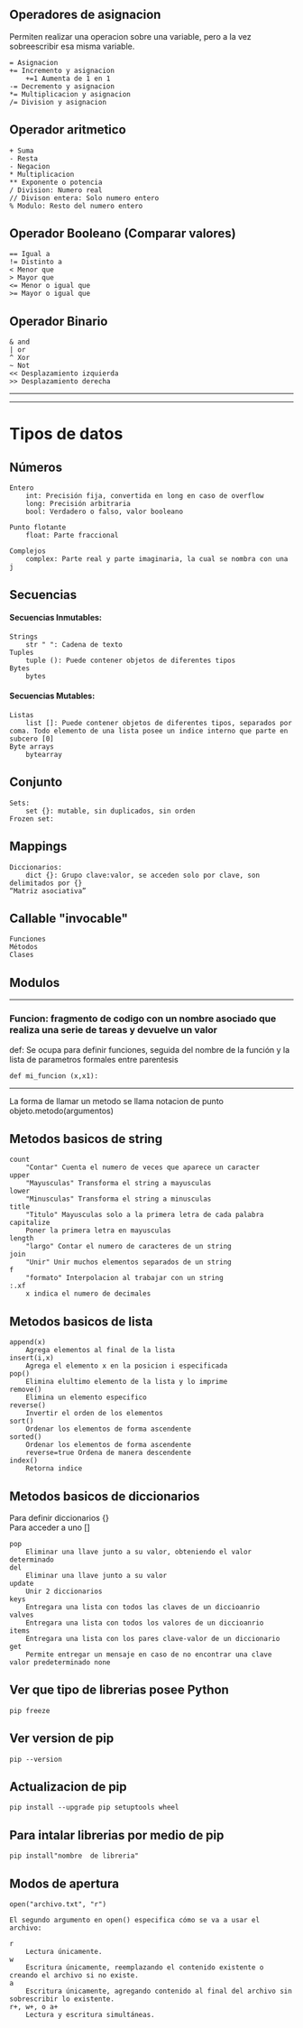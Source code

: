 ## Operadores de asignacion
Permiten realizar una operacion sobre una variable, pero a la vez sobreescribir esa misma variable.

    = Asignacion
    += Incremento y asignacion
    	+=1 Aumenta de 1 en 1
    -= Decremento y asignacion
    *= Multiplicacion y asignacion
    /= Division y asignacion

## Operador aritmetico
    + Suma
    - Resta
    - Negacion
    * Multiplicacion
    ** Exponente o potencia
    / Division: Numero real
    // Divison entera: Solo numero entero
    % Modulo: Resto del numero entero

## Operador Booleano (Comparar valores)
    == Igual a
    != Distinto a
    < Menor que
    > Mayor que
    <= Menor o igual que
    >= Mayor o igual que

## Operador Binario
    & and
    | or
    ^ Xor
    ~ Not
    << Desplazamiento izquierda
    >> Desplazamiento derecha 


-----------------------------------------------------------------------------------------------------------------
-----------------------------------------------------------------------------------------------------------------

# Tipos de datos

## Números
	Entero
		int: Precisión fija, convertida en long en caso de overflow
		long: Precisión arbitraria
		bool: Verdadero o falso, valor booleano
	
	Punto flotante
		float: Parte fraccional

	Complejos
		complex: Parte real y parte imaginaria, la cual se nombra con una j

## Secuencias
#### Secuencias Inmutables:
	Strings
		str " ": Cadena de texto
	Tuples
		tuple (): Puede contener objetos de diferentes tipos
	Bytes
		bytes
#### Secuencias Mutables:
	Listas 
		list []: Puede contener objetos de diferentes tipos, separados por coma. Todo elemento de una lista posee un indice interno que parte en subcero [0]
	Byte arrays
		bytearray

## Conjunto
	Sets:
		set {}: mutable, sin duplicados, sin orden
	Frozen set:

## Mappings
	Diccionarios:
		dict {}: Grupo clave:valor, se acceden solo por clave, son delimitados por {}
	“Matriz asociativa”

## Callable "invocable"
	Funciones
	Métodos
	Clases

## Modulos

-----------------------------------------------------------------------------------------------------------------
### Funcion: fragmento de codigo con un nombre asociado que realiza una serie de tareas y devuelve un valor

def: Se ocupa para definir funciones, seguida del nombre de la función y la lista de parametros formales entre parentesis

    def mi_funcion (x,x1):

-----------------------------------------------------------------------------------------------------------------



La forma de llamar un metodo se llama notacion de punto
	objeto.metodo(argumentos)

## Metodos basicos de string

    count
        "Contar" Cuenta el numero de veces que aparece un caracter
    upper
        "Mayusculas" Transforma el string a mayusculas
    lower 
        "Minusculas" Transforma el string a minusculas
    title 
        "Titulo" Mayusculas solo a la primera letra de cada palabra
    capitalize 
        Poner la primera letra en mayusculas
    length 
        "largo" Contar el numero de caracteres de un string
    join 
        "Unir" Unir muchos elementos separados de un string
    f 
        "formato" Interpolacion al trabajar con un string
    :.xf 
        x indica el numero de decimales

## Metodos basicos de lista

    append(x) 
        Agrega elementos al final de la lista
    insert(i,x) 
        Agrega el elemento x en la posicion i especificada
    pop() 
        Elimina elultimo elemento de la lista y lo imprime
    remove() 
        Elimina un elemento especifico
    reverse() 
        Invertir el orden de los elementos
    sort() 
        Ordenar los elementos de forma ascendente
    sorted() 
        Ordenar los elementos de forma ascendente
    	reverse=true Ordena de manera descendente
    index() 
        Retorna indice

## Metodos basicos de diccionarios
Para definir diccionarios {}  
Para acceder a uno []

    pop 
        Eliminar una llave junto a su valor, obteniendo el valor determinado
    del 
        Eliminar una llave junto a su valor
    update 
        Unir 2 diccionarios
    keys 
        Entregara una lista con todos las claves de un diccioanrio
    valves 
        Entregara una lista con todos los valores de un diccioanrio
    items 
        Entregara una lista con los pares clave-valor de un diccionario
    get 
        Permite entregar un mensaje en caso de no encontrar una clave valor predeterminado none

## Ver que tipo de librerias posee Python
    pip freeze
## Ver version de pip
    pip --version
## Actualizacion de pip 
    pip install --upgrade pip setuptools wheel
## Para intalar librerias por medio de pip
    pip install"nombre  de libreria"

## Modos de apertura
    open("archivo.txt", "r")
    
    El segundo argumento en open() especifica cómo se va a usar el archivo:

    r
        Lectura únicamente.
    w
        Escritura únicamente, reemplazando el contenido existente o creando el archivo si no existe.
    a
        Escritura únicamente, agregando contenido al final del archivo sin sobrescribir lo existente.
    r+, w+, o a+
        Lectura y escritura simultáneas.
